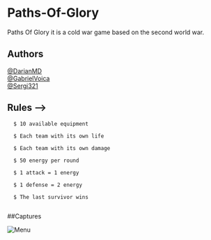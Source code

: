 # Paths-Of-Glory 
Paths Of Glory it is a cold war game based on the second world war.

## Authors
[@DarianMD](https://github.com/DarianMD)
<br />
[@GabrielVoica](https://github.com/GabrielVoica)
<br />
[@Sergi321](https://github.com/Sergi321)


## Rules --> 
  ```
    $ 10 available equipment
  
    $ Each team with its own life
   
    $ Each team with its own damage
      
    $ 50 energy per round
        
    $ 1 attack = 1 energy
      
    $ 1 defense = 2 energy
     
    $ The last survivor wins
    
  ```
  
  ##Captures

![Menu](/blob/main/assets/CreacionEquipos.PNG)
<br />


